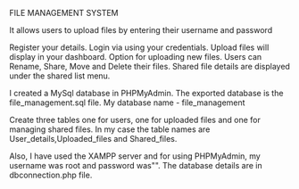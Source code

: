 FILE MANAGEMENT SYSTEM

It allows users to upload files by entering their username and password

Register your details.
Login via using your credentials.
Upload files will display in your dashboard.
Option for uploading new files.
Users can Rename, Share, Move and Delete their files.
Shared file details are displayed under the shared list menu.

I created a MySql database in PHPMyAdmin. The exported database is the file_management.sql file.
My database name - file_management

Create three tables one for users, one for uploaded files and one for managing shared files. In my case the table names are User_details,Uploaded_files and Shared_files.

Also, I have used the XAMPP server and for using PHPMyAdmin, my username was root and password was"". The database details are in dbconnection.php file.
